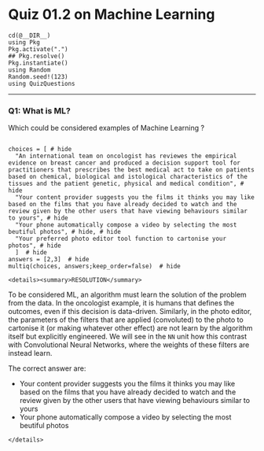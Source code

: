 # Quiz 01.2 on Machine Learning

```@setup q0002
cd(@__DIR__)    
using Pkg      
Pkg.activate(".")  
## Pkg.resolve()   
Pkg.instantiate()
using Random
Random.seed!(123)
using QuizQuestions
```

--------------------------------------------------------------------------------
### Q1: What is ML?

Which could be considered examples of Machine Learning ?

```@example q0001

choices = [ # hide
  "An international team on oncologist has reviewes the empirical evidence on breast cancer and produced a decision support tool for practitioners that prescribes the best medical act to take on patients based on chemical, biological and istological characteristics of the tissues and the patient genetic, physical and medical condition", # hide
  "Your content provider suggests you the films it thinks you may like based on the films that you have already decided to watch and the review given by the other users that have viewing behaviours similar to yours", # hide
  "Your phone automatically compose a video by selecting the most beutiful photos", # hide, # hide
  "Your preferred photo editor tool function to cartonise your photos", # hide
  ]  # hide
answers = [2,3]  # hide
multiq(choices, answers;keep_order=false)  # hide
```

```@raw html
<details><summary>RESOLUTION</summary>
```
To be considered ML, an algorithm must learn the solution of the problem from the data.
In the oncologist example, it is humans that defines the outcomes, even if this decision is data-driven.
Similarly, in the photo editor, the parameters of the filters that are applied (convoluted) to the photo to cartonise it (or making whatever other effect) are not learn by the algorithm itself but explicitly engineered. We will see in the `NN` unit how this contrast with Convolutional Neural Networks, where the weights of these filters are instead learn.

The correct answer are:
  - Your content provider suggests you the films it thinks you may like based on the films that you have already decided to watch and the review given by the other users that have viewing behaviours similar to yours
  - Your phone automatically compose a video by selecting the most beutiful photos

```@raw html
</details>
```
